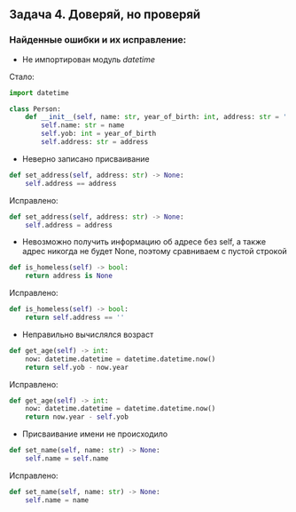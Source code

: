 ## Задача 4. Доверяй, но проверяй
### Найденные ошибки и их исправление:
- Не импортирован модуль _datetime_

Стало:
```python
import datetime

class Person:
    def __init__(self, name: str, year_of_birth: int, address: str = '') -> None:
        self.name: str = name
        self.yob: int = year_of_birth
        self.address: str = address
```
- Неверно записано присваивание
```python
def set_address(self, address: str) -> None:
    self.address == address
```
Исправлено:
```python
def set_address(self, address: str) -> None:
    self.address = address
```
- Невозможно получить информацию об адресе без self, а также адрес никогда не будет None, поэтому сравниваем с пустой строкой
```python
def is_homeless(self) -> bool:
    return address is None
```
Исправлено:
```python
def is_homeless(self) -> bool:
    return self.address == ''
```
- Неправильно вычислялся возраст
```python
def get_age(self) -> int:
    now: datetime.datetime = datetime.datetime.now()
    return self.yob - now.year
```
Исправлено:
```python
def get_age(self) -> int:
    now: datetime.datetime = datetime.datetime.now()
    return now.year - self.yob
```
- Присваивание имени не происходило
```python
def set_name(self, name: str) -> None:
    self.name = self.name
```
Исправлено:
```python
def set_name(self, name: str) -> None:
    self.name = name
```